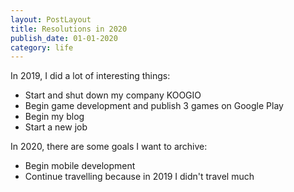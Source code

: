 ```yaml
---
layout: PostLayout
title: Resolutions in 2020
publish_date: 01-01-2020
category: life
---
```

In 2019, I did a lot of interesting things:

* Start and shut down my company KOOGIO
* Begin game development and publish 3 games on Google Play
* Begin my blog
* Start a new job

In 2020, there are some goals I want to archive:

* Begin mobile development
* Continue travelling because in 2019 I didn't travel much

